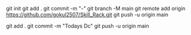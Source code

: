 git init
git add .
git commit -m "-"
git branch -M main
git remote add origin https://github.com/gokul2507/Skill_Rack.git
git push -u origin main




git add .
git commit -m "Todays Dc"
git push -u origin main

